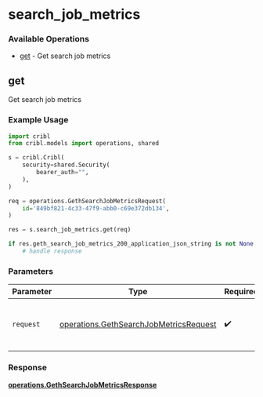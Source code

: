 # search_job_metrics

### Available Operations

* [get](#get) - Get search job metrics

## get

Get search job metrics

### Example Usage

```python
import cribl
from cribl.models import operations, shared

s = cribl.Cribl(
    security=shared.Security(
        bearer_auth="",
    ),
)

req = operations.GethSearchJobMetricsRequest(
    id='849bf821-4c33-47f9-abb0-c69e372db134',
)

res = s.search_job_metrics.get(req)

if res.geth_search_job_metrics_200_application_json_string is not None:
    # handle response
```

### Parameters

| Parameter                                                                                        | Type                                                                                             | Required                                                                                         | Description                                                                                      |
| ------------------------------------------------------------------------------------------------ | ------------------------------------------------------------------------------------------------ | ------------------------------------------------------------------------------------------------ | ------------------------------------------------------------------------------------------------ |
| `request`                                                                                        | [operations.GethSearchJobMetricsRequest](../../models/operations/gethsearchjobmetricsrequest.md) | :heavy_check_mark:                                                                               | The request object to use for the request.                                                       |


### Response

**[operations.GethSearchJobMetricsResponse](../../models/operations/gethsearchjobmetricsresponse.md)**

